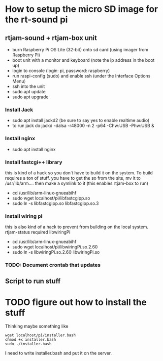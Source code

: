 # How to setup the micro SD image for the rt-sound pi

## rtjam-sound + rtjam-box unit

- burn Raspberry Pi OS Lite (32-bit) onto sd card (using imager from Raspberry Pi)
- boot unit with a monitor and keyboard (note the ip address in the boot up)
- login to console (login: pi, password: raspberry)
- run raspi-config (sudo) and enable ssh (under the Interface Options Menu)
- ssh into the unit
- sudo apt update
- sudo apt upgrade

### Install Jack

- sudo apt install jackd2  (be sure to say yes to enable realtime audio)
- to run jack do jackd -dalsa -r48000 -n 2 -p64 -Chw:USB -Phw:USB &

### Install nginx
- sudo apt install nginx


### Install fastcgi++ library
this is kind of a hack so you don't have to build it on the system.  To build requires a ton of stuff. you have to get the so from the site, mv it to /usr/lib/arm.... then make a symlink to it  (this enables rtjam-box to run)
- cd /usr/lib/arm-linux-gnueabihf
- sudo wget localhost/pi/libfastcgipp.so
- sudo ln -s libfastcgipp.so libfastcgipp.so.3

### install wiring pi
this is also kind of a hack to prevent from building on the local system.  rtjam-status required libwiringPi
- cd /usr/lib/arm-linux-gnueabihf
- sudo wget localhost/pi/libwiringPi.so.2.60
- sudo ln -s libwiringPi.so.2.60 libwiringPi.so


### TODO: Document crontab that updates


## Script to run stuff

# TODO figure out how to install the stuff 

Thinking maybe something like

```
wget localhost/pi/installer.bash
chmod +x installer.bash
sudo ./installer.bash
```
I need to write installer.bash and put it on the server.  